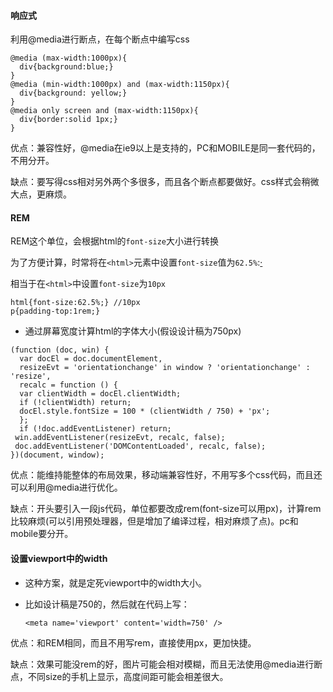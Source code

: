 #### 响应式

利用@media进行断点，在每个断点中编写css

```
@media (max-width:1000px){
  div{background:blue;}
}
@media (min-width:1000px) and (max-width:1150px){
  div{background: yellow;}
}
@media only screen and (max-width:1150px){
  div{border:solid 1px;}
}
```

优点：兼容性好，@media在ie9以上是支持的，PC和MOBILE是同一套代码的，不用分开。

缺点：要写得css相对另外两个多很多，而且各个断点都要做好。css样式会稍微大点，更麻烦。

#### REM

REM这个单位，会根据html的`font-size`大小进行转换

为了方便计算，时常将在`<html>`元素中设置`font-size`值为`62.5%`:[·](http://caibaojian.com/rem-and-px.html)

相当于在`<html>`中设置`font-size`为`10px`

```
html{font-size:62.5%;} //10px
p{padding-top:1rem;} 
```

* 通过屏幕宽度计算html的字体大小\(假设设计稿为750px\)

```
(function (doc, win) {
  var docEl = doc.documentElement,
  resizeEvt = 'orientationchange' in window ? 'orientationchange' : 'resize',
  recalc = function () {
  var clientWidth = docEl.clientWidth;
  if (!clientWidth) return;
  docEl.style.fontSize = 100 * (clientWidth / 750) + 'px';
  };
  if (!doc.addEventListener) return;
 win.addEventListener(resizeEvt, recalc, false);
 doc.addEventListener('DOMContentLoaded', recalc, false);
})(document, window);
```

优点：能维持能整体的布局效果，移动端兼容性好，不用写多个css代码，而且还可以利用@media进行优化。

缺点：开头要引入一段js代码，单位都要改成rem\(font-size可以用px\)，计算rem比较麻烦\(可以引用预处理器，但是增加了编译过程，相对麻烦了点\)。pc和mobile要分开。

#### 设置viewport中的width

* 这种方案，就是定死viewport中的width大小。

* 比如设计稿是750的，然后就在代码上写：

  ```
  <meta name='viewport' content='width=750' />
  ```

优点：和REM相同，而且不用写rem，直接使用px，更加快捷。

缺点：效果可能没rem的好，图片可能会相对模糊，而且无法使用@media进行断点，不同size的手机上显示，高度间距可能会相差很大。

